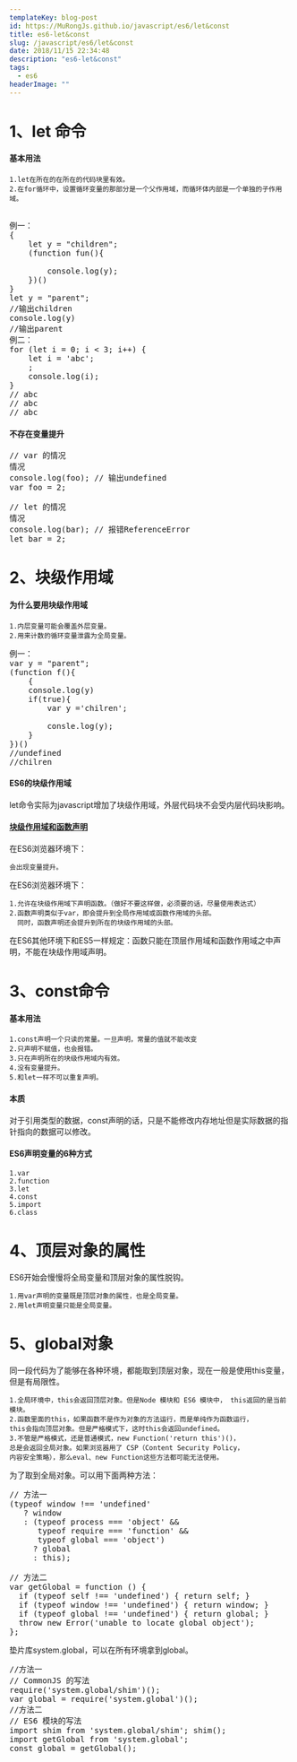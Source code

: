 ```yaml
---
templateKey: blog-post
id: https://MuRongJs.github.io/javascript/es6/let&const
title: es6-let&const
slug: /javascript/es6/let&const
date: 2018/11/15 22:34:48 
description: "es6-let&const"
tags:
  - es6
headerImage: ""
---
```

# 1、let 命令 #
#### 基本用法 ####


	

	1.let在所在的在所在的代码块里有效。
	2.在for循环中，设置循环变量的那部分是一个父作用域，而循环体内部是一个单独的子作用域。
<pre>	
例一：
{
 	let y = "children";
	(function fun(){
		
		console.log(y);
	})()
}
let y = "parent";
//输出children
console.log(y)
//输出parent
例二：
for (let i = 0; i < 3; i++) {
	let i = 'abc';
	;
	console.log(i);
}
// abc
// abc
// abc
</pre>
#### 不存在变量提升 ####
<pre>
// var 的情况
情况
console.log(foo); // 输出undefined
var foo = 2;

// let 的情况
情况
console.log(bar); // 报错ReferenceError
let bar = 2;
</pre>
# 2、块级作用域 #
#### 为什么要用块级作用域 ####
	1.内层变量可能会覆盖外层变量。
	2.用来计数的循环变量泄露为全局变量。
<pre>
例一：
var y = "parent";
(function f(){
	{
	console.log(y)
	if(true){
		var y ='chilren';
		
		consle.log(y);
	}
})()
//undefined
//chilren
</pre>
#### ES6的块级作用域 ####
let命令实际为javascript增加了块级作用域，外层代码块不会受内层代码块影响。	
	
#### [块级作用域和函数声明](http://es6.ruanyifeng.com/#docs/let#%E5%9D%97%E7%BA%A7%E4%BD%9C%E7%94%A8%E5%9F%9F%E4%B8%8E%E5%87%BD%E6%95%B0%E5%A3%B0%E6%98%8E) ####
在ES6浏览器环境下：

	会出现变量提升。
在ES6浏览器环境下：

	1.允许在块级作用域下声明函数。（做好不要这样做，必须要的话，尽量使用表达式）
	2.函数声明类似于var，即会提升到全局作用域或函数作用域的头部。
	  同时，函数声明还会提升到所在的块级作用域的头部。
在ES6其他环境下和ES5一样规定：函数只能在顶层作用域和函数作用域之中声明，不能在块级作用域声明。
# 3、const命令 #
#### 基本用法 ####
	1.const声明一个只读的常量。一旦声明，常量的值就不能改变
	2.只声明不赋值，也会报错。
	3.只在声明所在的块级作用域内有效。
	4.没有变量提升。
	5.和let一样不可以重复声明。
#### 本质 ####
对于引用类型的数据，const声明的话，只是不能修改内存地址但是实际数据的指针指向的数据可以修改。
#### ES6声明变量的6种方式 ####
	1.var
	2.function
	3.let
	4.const
	5.import
	6.class
# 4、顶层对象的属性 #
ES6开始会慢慢将全局变量和顶层对象的属性脱钩。

	1.用var声明的变量既是顶层对象的属性，也是全局变量。
	2.用let声明变量只能是全局变量。
# 5、global对象 #
同一段代码为了能够在各种环境，都能取到顶层对象，现在一般是使用this变量，但是有局限性。
	
	1.全局环境中，this会返回顶层对象。但是Node 模块和 ES6 模块中，	this返回的是当前模块。
	2.函数里面的this，如果函数不是作为对象的方法运行，而是单纯作为函数运行，
	this会指向顶层对象。但是严格模式下，这时this会返回undefined。
	3.不管是严格模式，还是普通模式，new Function('return this')()，
	总是会返回全局对象。如果浏览器用了 CSP（Content Security Policy，
	内容安全策略），那么eval、new Function这些方法都可能无法使用。
为了取到全局对象。可以用下面两种方法：
<pre>
// 方法一
(typeof window !== 'undefined'
   ? window
   : (typeof process === 'object' &&
      typeof require === 'function' &&
      typeof global === 'object')
     ? global
     : this);

// 方法二
var getGlobal = function () {
  if (typeof self !== 'undefined') { return self; }
  if (typeof window !== 'undefined') { return window; }
  if (typeof global !== 'undefined') { return global; }
  throw new Error('unable to locate global object');
};
</pre>
垫片库system.global，可以在所有环境拿到global。
<pre>
//方法一
// CommonJS 的写法
require('system.global/shim')();
var global = require('system.global')();
//方法二
// ES6 模块的写法
import shim from 'system.global/shim'; shim();
import getGlobal from 'system.global';
const global = getGlobal();
</pre>
